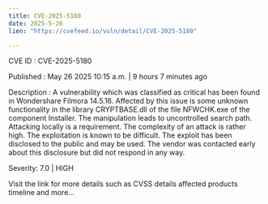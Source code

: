 ```yaml
---
title: CVE-2025-5180
date: 2025-5-26
lien: "https://cvefeed.io/vuln/detail/CVE-2025-5180"

---
```


CVE ID : CVE-2025-5180

Published :  May 26
2025
10:15 a.m. | 9 hours
7 minutes ago

Description : A vulnerability
which was classified as critical
has been found in Wondershare Filmora 14.5.16. Affected by this issue is some unknown functionality in the library CRYPTBASE.dll of the file NFWCHK.exe of the component Installer. The manipulation leads to uncontrolled search path. Attacking locally is a requirement. The complexity of an attack is rather high. The exploitation is known to be difficult. The exploit has been disclosed to the public and may be used. The vendor was contacted early about this disclosure but did not respond in any way.

Severity: 7.0 | HIGH

Visit the link for more details
such as CVSS details
affected products
timeline
and more...
